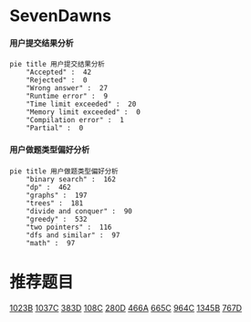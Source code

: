 # SevenDawns

<!-- tabs:start -->



#### **用户提交结果分析**

```mermaid
pie title 用户提交结果分析
    "Accepted" :  42
    "Rejected" :  0
    "Wrong answer" :  27
    "Runtime error" :  9
    "Time limit exceeded" :  20
    "Memory limit exceeded" :  0
    "Compilation error" :  1
    "Partial" :  0
```

#### **用户做题类型偏好分析**

```mermaid
pie title 用户做题类型偏好分析
    "binary search" :  162
    "dp" :  462
    "graphs" :  197
    "trees" :  181
    "divide and conquer" :  90
    "greedy" :  532
    "two pointers" :  116
    "dfs and similar" :  97
    "math" :  97
```



<!-- tabs:end -->
# 推荐题目
[1023B](https://codeforces.com/contest/1023/problem/B)
[1037C](https://codeforces.com/contest/1037/problem/C)
[383D](https://codeforces.com/contest/383/problem/D)
[108C](https://codeforces.com/contest/108/problem/C)
[280D](https://codeforces.com/contest/280/problem/D)
[466A](https://codeforces.com/contest/466/problem/A)
[665C](https://codeforces.com/contest/665/problem/C)
[964C](https://codeforces.com/contest/964/problem/C)
[1345B](https://codeforces.com/contest/1345/problem/B)
[767D](https://codeforces.com/contest/767/problem/D)
